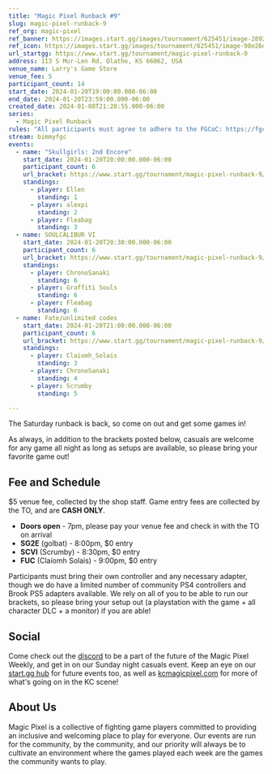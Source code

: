 ```yaml
---
title: "Magic Pixel Runback #9"
slug: magic-pixel-runback-9
ref_org: magic-pixel
ref_banner: https://images.start.gg/images/tournament/625451/image-28927bd633b31aefa2b9e4a4e43f1d51.png?ehk=8VBXGn6RNiI37wIz7kkTEM79GYW1bfgEQyBL04Y1db8%3D&ehkOptimized=7Rk36FMv8ghH794RuVXvyes%2FhdmViZrr9Xhy98ObFfI%3D
ref_icon: https://images.start.gg/images/tournament/625451/image-98e26d4b4771b3ddadae2e2043fdef83.png?ehk=ZJVSnp9%2FT7cCxtScgk3LIZ99P4h5wmv%2FlVhe5R9T4Do%3D&ehkOptimized=9Xk5i%2FXr0LHaKEaQm9taTdAQ9S%2FbkHe%2FwJ3QWTQH%2FPo%3D
url_startgg: https://www.start.gg/tournament/magic-pixel-runback-9
address: 113 S Mur-Len Rd, Olathe, KS 66062, USA
venue_name: Larry's Game Store
venue_fee: 5
participant_count: 14
start_date: 2024-01-20T19:00:00.000-06:00
end_date: 2024-01-20T23:59:00.000-06:00
created_date: 2024-01-08T21:28:55.000-06:00
series:
  - Magic Pixel Runback
rules: "All participants must agree to adhere to the FGCoC: https://fgcoc.com/"
stream: bimmyfgc
events:
  - name: "Skullgirls: 2nd Encore"
    start_date: 2024-01-20T20:00:00.000-06:00
    participant_count: 6
    url_bracket: https://www.start.gg/tournament/magic-pixel-runback-9/events/skullgirls/brackets/1550933/2329287
    standings:
      - player: Ellen
        standing: 1
      - player: alexpi
        standing: 2
      - player: Fleabag
        standing: 3
  - name: SOULCALIBUR VI
    start_date: 2024-01-20T20:30:00.000-06:00
    participant_count: 6
    url_bracket: https://www.start.gg/tournament/magic-pixel-runback-9/events/scvi-double-elimination/brackets/1550924/2329278
    standings:
      - player: ChronoSanaki
        standing: 6
      - player: Graffiti Souls
        standing: 6
      - player: Fleabag
        standing: 6
  - name: Fate/unlimited codes
    start_date: 2024-01-20T21:00:00.000-06:00
    participant_count: 6
    url_bracket: https://www.start.gg/tournament/magic-pixel-runback-9/events/fate-unlimited-codes/brackets/1550929/2329283
    standings:
      - player: Claiomh_Solais
        standing: 3
      - player: ChronoSanaki
        standing: 4
      - player: Scrumby
        standing: 5

---
```


The Saturday runback is back, so come on out and get some games in!

As always, in addition to the brackets posted below, casuals are welcome for any game all night as long as setups are available, so please bring your favorite game out! 

## Fee and Schedule
$5 venue fee, collected by the shop staff. Game entry fees are collected by the TO, and are **CASH ONLY**. 

- **Doors open** - 7pm, please pay your venue fee and check in with the TO on arrival
- **SG2E** (golbat) - 8:00pm, $0 entry
- **SCVI** (Scrumby) - 8:30pm, $0 entry
- **FUC** (Claíomh Solais) - 9:00pm, $0 entry

Participants must bring their own controller and any necessary adapter, though we do have a limited number of community PS4 controllers and Brook PS5 adapters available. We rely on all of you to be able to run our brackets, so please bring your setup out (a playstation with the game + all character DLC + a monitor) if you are able!  

## Social
Come check out the [discord](https://discord.gg/jkmn6CVrrQ) to be a part of the future of the Magic Pixel Weekly, and get in on our Sunday night casuals event. Keep an eye on our [start.gg hub](https://www.start.gg/hub/magic-pixel) for future events too, as well as [kcmagicpixel.com](https://kcmagicpixel.com) for more of what's going on in the KC scene!

## About Us

Magic Pixel is a collective of fighting game players committed to providing an inclusive and welcoming place to play for everyone. Our events are run for the community, by the community, and our priority will always be to cultivate an environment where the games played each week are the games the community wants to play.
  
